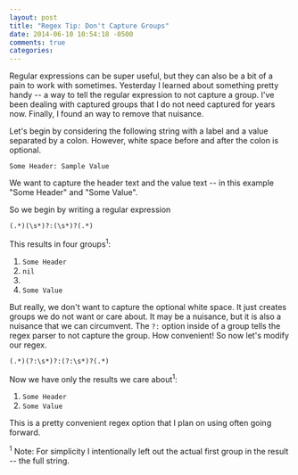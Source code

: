 ```yaml
---
layout: post
title: "Regex Tip: Don't Capture Groups"
date: 2014-06-10 10:54:18 -0500
comments: true
categories:
---
```

Regular expressions can be super useful, but they can also be a bit of a pain to work with sometimes. Yesterday I learned about something pretty handy -- a way to tell the regular expression to not capture a group. I've been dealing with captured groups that I do not need captured for years now. Finally, I found an way to remove that nuisance.

<!-- more -->

Let's begin by considering the following string with a label and a value separated by a colon. However, white space before and after the colon is optional.

`Some Header: Sample Value`

We want to capture the header text and the value text -- in this example "Some Header" and "Some Value".

So we begin by writing a regular expression

`(.*)(\s*)?:(\s*)?(.*)`

This results in four groups<sup>1</sup>:

1. `Some Header`
2. `nil`
3. ` `
4. `Some Value`

But really, we don't want to capture the optional white space. It just creates groups we do not want or care about. It may be a nuisance, but it is also a nuisance that we can circumvent. The `?:` option inside of a group tells the regex parser to not capture the group. How convenient! So now let's modify our regex.

`(.*)(?:\s*)?:(?:\s*)?(.*)`

Now we have only the results we care about<sup>1</sup>:

1. `Some Header`
2. `Some Value`

This is a pretty convenient regex option that I plan on using often going forward.

<sup>1</sup> Note: For simplicity I intentionally left out the actual first group in the result -- the full string.